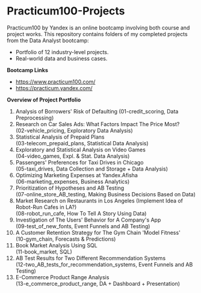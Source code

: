 # Practicum100-Projects

Practicum100 by Yandex is an online bootcamp involving both course and project works. 
This repository contains folders of my completed projects from the Data Analyst bootcamp:
- Portfolio of 12 industry-level projects.
- Real-world data and business cases.

**Bootcamp Links**

- https://www.practicum100.com/
- https://practicum.yandex.com/

**Overview of Project Portfolio**

1) Analysis of Borrowers' Risk of Defaulting
    (01-credit_scoring, Data Preprocessing)
3) Research on Car Sales Ads: What Factors Impact The Price Most? <br> (02-vehicle_pricing, Exploratory Data Analysis)
4) Statistical Analysis of Prepaid Plans <br> (03-telecom_prepaid_plans, Statistical Data Analysis)
5) Exploratory and Statistical Analysis on Video Games <br> (04-video_games, Expl. & Stat. Data Analysis)
6) Passengers' Preferences for Taxi Drives in Chicago <br> (05-taxi_drives, Data Collection and Storage + Data Analysis)
7) Optimizing Marketing Expenses at Yandex.Afisha <br> (06-marketing_expenses, Business Analytics)
8) Prioritization of Hypotheses and AB Testing <br> (07-online_store_AB_testing, Making Business Decisions Based on Data)
9) Market Research on Restaurants in Los Angeles (Implement Idea of Robot-Run Cafes in LA?) <br> (08-robot_run_cafe, How To Tell A Story Using Data)
10) Investigation of The Users' Behavior for A Company's App <br> (09-test_of_new_fonts, Event Funnels and AB Testing)
11) A Customer Retention Strategy for The Gym Chain 'Model Fitness' <br> (10-gym_chain, Forecasts & Predictions)
12) Book Market Analysis Using SQL <br> (11-book_market, SQL)
13) AB Test Results for Two Different Recommendation Systems <br> (12-two_AB_tests_for_recommendation_systems, Event Funnels and AB Testing)
14) E-Commerce Product Range Analysis <br> (13-e_commerce_product_range, DA + Dashboard + Presentation)
